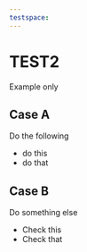 ```yaml
---
testspace:
---
```


# TEST2
Example only

## Case A

Do the following
- do this
- do that

## Case B

Do something else

- Check this
- Check that
